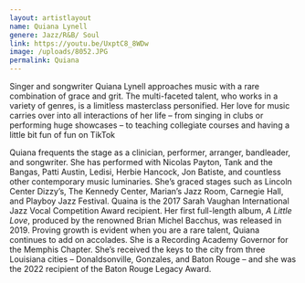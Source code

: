 ```yaml
---
layout: artistlayout
name: Quiana Lynell
genere: Jazz/R&B/ Soul
link: https://youtu.be/UxptC8_8WDw
image: /uploads/8052.JPG
permalink: Quiana
---
```

Singer and songwriter Quiana Lynell approaches music with a rare combination of grace and grit. The multi-faceted talent, who works in a variety of genres, is a limitless masterclass personified. Her love for music carries over into all interactions of her life – from singing in clubs or performing huge showcases – to teaching collegiate courses and having a little bit fun of fun on TikTok

Quiana frequents the stage as a clinician, performer, arranger, bandleader, and songwriter. She has performed with Nicolas Payton, Tank and the Bangas, Patti Austin, Ledisi, Herbie Hancock, Jon Batiste, and countless other contemporary music luminaries. She’s graced stages such as Lincoln Center Dizzy’s, The Kennedy Center, Marian’s Jazz Room, Carnegie Hall, and Playboy Jazz Festival. Quaina is the 2017 Sarah Vaughan International Jazz Vocal Competition Award recipient. Her first full-length album, *A Little Love*, produced by the renowned Brian Michel Bacchus, was released in 2019. Proving growth is evident when you are a rare talent, Quiana continues to add on accolades. She is a Recording Academy Governor for the Memphis Chapter. She’s received the keys to the city from three Louisiana cities – Donaldsonville, Gonzales, and Baton Rouge – and she was the 2022 recipient of the Baton Rouge Legacy Award.